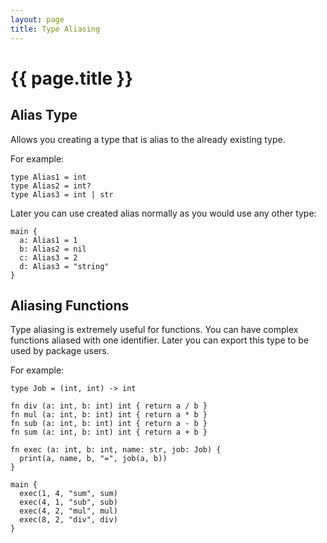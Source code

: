 ```yaml
---
layout: page
title: Type Aliasing
---
```


# {{ page.title }}

## Alias Type
Allows you creating a type that is alias to the already existing type.

For example:

```the
type Alias1 = int
type Alias2 = int?
type Alias3 = int | str
```

Later you can use created alias normally as you would use any other type:

```the
main {
  a: Alias1 = 1
  b: Alias2 = nil
  c: Alias3 = 2
  d: Alias3 = "string"
}
```

## Aliasing Functions
Type aliasing is extremely useful for functions. You can have complex
functions aliased with one identifier. Later you can export this type to be
used by package users.

For example:

```the
type Job = (int, int) -> int

fn div (a: int, b: int) int { return a / b }
fn mul (a: int, b: int) int { return a * b }
fn sub (a: int, b: int) int { return a - b }
fn sum (a: int, b: int) int { return a + b }

fn exec (a: int, b: int, name: str, job: Job) {
  print(a, name, b, "=", job(a, b))
}

main {
  exec(1, 4, "sum", sum)
  exec(4, 1, "sub", sub)
  exec(4, 2, "mul", mul)
  exec(8, 2, "div", div)
}
```
